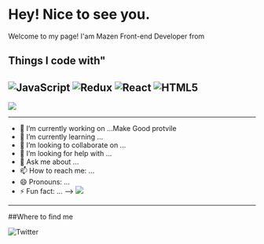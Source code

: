 # Hey! Nice to see you.
Welcome to my page!
I'am Mazen Front-end Developer from

## Things I code with"


![JavaScript](https://img.shields.io/badge/javascript-%23323330.svg?style=for-the-badge&logo=javascript&logoColor=%23F7DF1E)
![Redux](https://img.shields.io/badge/redux-%23593d88.svg?style=for-the-badge&logo=redux&logoColor=white)
![React](https://img.shields.io/badge/react-%2320232a.svg?style=for-the-badge&logo=react&logoColor=%2361DAFB)
![HTML5](https://img.shields.io/badge/html5-%23E34F26.svg?style=for-the-badge&logo=html5&logoColor=white)
--------------------------------------------------------------------------
![](https://komarev.com/ghpvc/?username=your-github-M-Mazen)

----------------------


- 🔭 I’m currently working on ...Make Good protvile
- 🌱 I’m currently learning ...
- 👯 I’m looking to collaborate on ...
- 🤔 I’m looking for help with ...
- 💬 Ask me about ...
- 📫 How to reach me: ...
- 😄 Pronouns: ...
- ⚡ Fun fact: ...
-->
<a href=“yushi95.medium.com”><img src="https://img.shields.io/badge/Twitter-%231DA1F2.svg?style=for-the-badge&logo=Twitter&logoColor=white"/> </a>
--------------------------
##Where to find me

![Twitter](https://www.google.com)
